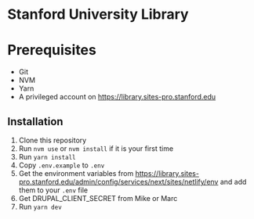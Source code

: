 # Stanford University Library

# Prerequisites

* Git
* NVM
* Yarn
* A privileged account on https://library.sites-pro.stanford.edu

## Installation

1. Clone this repository
2. Run `nvm use` or `nvm install` if it is your first time
3. Run `yarn install`
4. Copy `.env.example` to `.env`
5. Get the environment variables from https://library.sites-pro.stanford.edu/admin/config/services/next/sites/netlify/env and add them to your `.env` file
6. Get DRUPAL_CLIENT_SECRET from Mike or Marc
7. Run `yarn dev`
